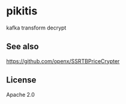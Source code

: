 # pikitis

kafka transform decrypt

## See also

<https://github.com/openx/SSRTBPriceCrypter>

## License

Apache 2.0
